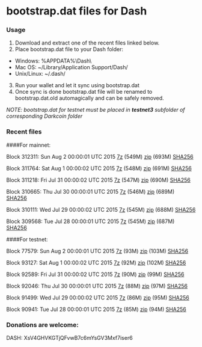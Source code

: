 # bootstrap.dat files for Dash

### Usage

1. Download and extract one of the recent files linked below.
2. Place bootstrap.dat file to your Dash folder:
 - Windows: %APPDATA%\Dash\
 - Mac OS: ~/Library/Application Support/Dash/
 - Unix/Linux: ~/.dash/
3. Run your wallet and let it sync using bootstrap.dat
4. Once sync is done bootstrap.dat file will be renamed to bootstrap.dat.old automagically and can be safely removed.

_NOTE: bootstrap.dat for testnet must be placed in **testnet3** subfolder of corresponding Darkcoin folder_

### Recent files

####For mainnet:

Block 312311: Sun Aug  2 00:00:01 UTC 2015 [7z](https://transfer.sh/dXcvX/bootstrap.dat.20150802.7z) (549M) [zip](https://transfer.sh/QHPnh/bootstrap.dat.20150802.zip) (693M) [SHA256](https://transfer.sh/gL82A/sha256.txt)

Block 311764: Sat Aug  1 00:00:02 UTC 2015 [7z](https://transfer.sh/aG2Q3/bootstrap.dat.20150801.7z) (548M) [zip](https://transfer.sh/Q6c5w/bootstrap.dat.20150801.zip) (691M) [SHA256](https://transfer.sh/CHGA4/sha256.txt)

Block 311218: Fri Jul 31 00:00:02 UTC 2015 [7z](https://transfer.sh/RPRIx/bootstrap.dat.20150731.7z) (547M) [zip](https://transfer.sh/SzAG1/bootstrap.dat.20150731.zip) (690M) [SHA256](https://transfer.sh/K8JVo/sha256.txt)

Block 310665: Thu Jul 30 00:00:01 UTC 2015 [7z](https://transfer.sh/aC1dG/bootstrap.dat.20150730.7z) (546M) [zip](https://transfer.sh/ObhfO/bootstrap.dat.20150730.zip) (689M) [SHA256](https://transfer.sh/Y9nru/sha256.txt)

Block 310111: Wed Jul 29 00:00:02 UTC 2015 [7z](https://transfer.sh/UQiu0/bootstrap.dat.20150729.7z) (545M) [zip](https://transfer.sh/E2CdT/bootstrap.dat.20150729.zip) (688M) [SHA256](https://transfer.sh/FlYIO/sha256.txt)

Block 309568: Tue Jul 28 00:00:01 UTC 2015 [7z](https://transfer.sh/cm0p7/bootstrap.dat.20150728.7z) (545M) [zip](https://transfer.sh/aLG6D/bootstrap.dat.20150728.zip) (687M) [SHA256](https://transfer.sh/OhAGA/sha256.txt)

####For testnet:

Block 77579: Sun Aug  2 00:00:01 UTC 2015 [7z](https://transfer.sh/9whuB/bootstrap.dat.20150802.7z) (93M) [zip](https://transfer.sh/mJjKe/bootstrap.dat.20150802.zip) (103M) [SHA256](https://transfer.sh/M3XD6/sha256.txt)

Block 93127: Sat Aug  1 00:00:02 UTC 2015 [7z](https://transfer.sh/uMTyE/bootstrap.dat.20150801.7z) (92M) [zip](https://transfer.sh/15jmGD/bootstrap.dat.20150801.zip) (102M) [SHA256](https://transfer.sh/16M4xF/sha256.txt)

Block 92589: Fri Jul 31 00:00:02 UTC 2015 [7z](https://transfer.sh/hzFOy/bootstrap.dat.20150731.7z) (90M) [zip](https://transfer.sh/1gPkCr/bootstrap.dat.20150731.zip) (99M) [SHA256](https://transfer.sh/kqATc/sha256.txt)

Block 92046: Thu Jul 30 00:00:01 UTC 2015 [7z](https://transfer.sh/12k4Jw/bootstrap.dat.20150730.7z) (88M) [zip](https://transfer.sh/dFAqk/bootstrap.dat.20150730.zip) (97M) [SHA256](https://transfer.sh/NhSqC/sha256.txt)

Block 91499: Wed Jul 29 00:00:02 UTC 2015 [7z](https://transfer.sh/1f1Hq6/bootstrap.dat.20150729.7z) (86M) [zip](https://transfer.sh/sD1Bv/bootstrap.dat.20150729.zip) (95M) [SHA256](https://transfer.sh/wKYVw/sha256.txt)

Block 90941: Tue Jul 28 00:00:01 UTC 2015 [7z](https://transfer.sh/VSEGT/bootstrap.dat.20150728.7z) (85M) [zip](https://transfer.sh/17QdYQ/bootstrap.dat.20150728.zip) (94M) [SHA256](https://transfer.sh/AJmeV/sha256.txt)

### Donations are welcome:

DASH: XsV4GHVKGTjQFvwB7c6mYsGV3Mxf7iser6
